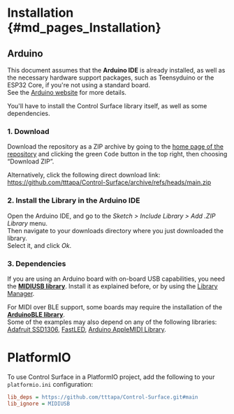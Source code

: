 # Installation {#md_pages_Installation}

## Arduino

This document assumes that the **Arduino IDE** is already installed, as well as 
the necessary hardware support packages, such as Teensyduino or the ESP32 Core, 
if you're not using a standard board.  
See the [Arduino website](https://www.arduino.cc/en/guide) for more details.  

You'll have to install the Control Surface library itself, as well as some 
dependencies.

### 1. Download

Download the repository as a ZIP archive by going to the [home page of the 
repository](https://github.com/tttapa/Control-Surface) and clicking
the green <kbd>Code</kbd> button in the top right, then choosing “Download ZIP”.

Alternatively, click the following direct download link:
<https://github.com/tttapa/Control-Surface/archive/refs/heads/main.zip>

### 2. Install the Library in the Arduino IDE

Open the Arduino IDE, and go to the _Sketch &gt; Include Library &gt; Add .ZIP
Library_ menu.  
Then navigate to your downloads directory where you just downloaded the 
library.  
Select it, and click _Ok_.

### 3. Dependencies

If you are using an Arduino board with on-board USB capabilities, you need the
[**MIDIUSB library**](https://github.com/arduino-libraries/MIDIUSB). 
Install it as explained before, or by using the 
[Library Manager](https://docs.arduino.cc/software/ide-v2/tutorials/ide-v2-installing-a-library/).

For MIDI over BLE support, some boards may require the installation of the
[**ArduinoBLE library**](https://github.com/arduino-libraries/ArduinoBLE).  
Some of the examples may also depend on any of the following libraries:
[Adafruit SSD1306](https://github.com/adafruit/Adafruit_SSD1306),
[FastLED](https://github.com/FastLED/FastLED),
[Arduino AppleMIDI Library](https://github.com/lathoub/Arduino-AppleMIDI-Library).

# PlatformIO

To use Control Surface in a PlatformIO project, add the following to your
`platformio.ini` configuration:

```ini
lib_deps = https://github.com/tttapa/Control-Surface.git#main
lib_ignore = MIDIUSB
```